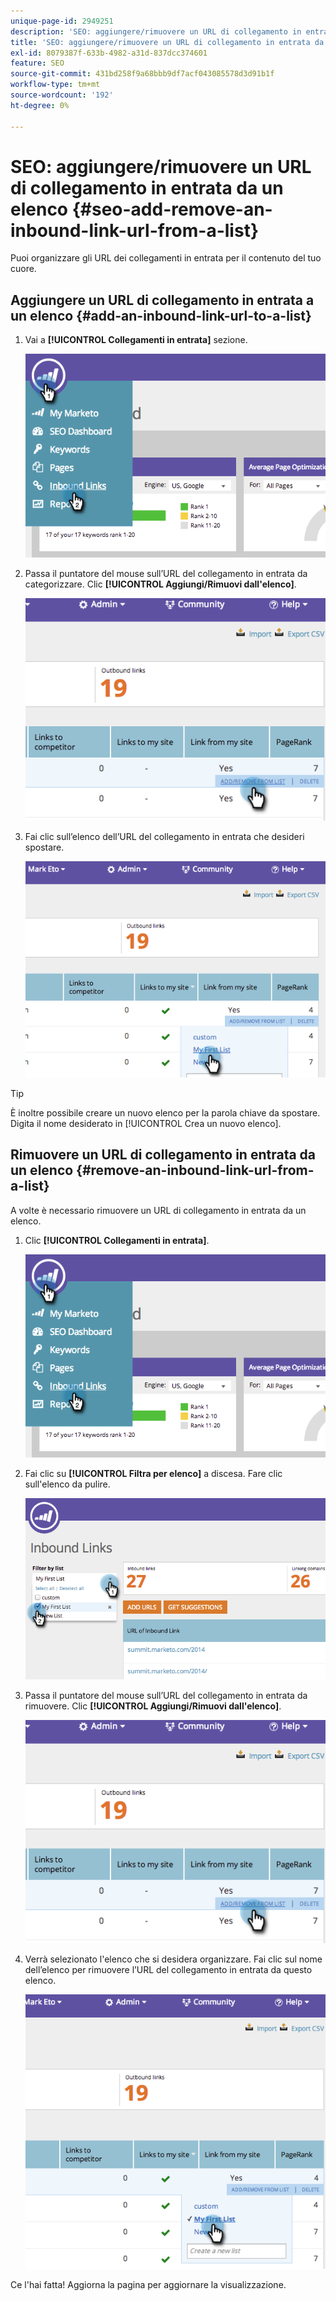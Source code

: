 ```yaml
---
unique-page-id: 2949251
description: 'SEO: aggiungere/rimuovere un URL di collegamento in entrata da un elenco - Documentazione di Marketo - Documentazione del prodotto'
title: 'SEO: aggiungere/rimuovere un URL di collegamento in entrata da un elenco'
exl-id: 8079387f-633b-4982-a31d-837dcc374601
feature: SEO
source-git-commit: 431bd258f9a68bbb9df7acf043085578d3d91b1f
workflow-type: tm+mt
source-wordcount: '192'
ht-degree: 0%

---
```


# SEO: aggiungere/rimuovere un URL di collegamento in entrata da un elenco {#seo-add-remove-an-inbound-link-url-from-a-list}

Puoi organizzare gli URL dei collegamenti in entrata per il contenuto del tuo cuore.

## Aggiungere un URL di collegamento in entrata a un elenco {#add-an-inbound-link-url-to-a-list}

1. Vai a **[!UICONTROL Collegamenti in entrata]** sezione.

   ![](assets/image2014-11-20-18-3a27-3a27.png)

1. Passa il puntatore del mouse sull’URL del collegamento in entrata da categorizzare. Clic **[!UICONTROL Aggiungi/Rimuovi dall&#39;elenco]**.

   ![](assets/image2014-11-20-18-3a27-3a40.png)

1. Fai clic sull’elenco dell’URL del collegamento in entrata che desideri spostare.

   ![](assets/image2014-11-20-18-3a28-3a18.png)

>[!TIP]
>
>È inoltre possibile creare un nuovo elenco per la parola chiave da spostare. Digita il nome desiderato in [!UICONTROL Crea un nuovo elenco].

## Rimuovere un URL di collegamento in entrata da un elenco {#remove-an-inbound-link-url-from-a-list}

A volte è necessario rimuovere un URL di collegamento in entrata da un elenco.

1. Clic **[!UICONTROL Collegamenti in entrata]**.

   ![](assets/image2014-11-20-18-3a28-3a41.png)

1. Fai clic su **[!UICONTROL Filtra per elenco]** a discesa. Fare clic sull&#39;elenco da pulire.

   ![](assets/image2014-11-20-18-3a28-3a57.png)

1. Passa il puntatore del mouse sull’URL del collegamento in entrata da rimuovere. Clic **[!UICONTROL Aggiungi/Rimuovi dall&#39;elenco]**.

   ![](assets/image2014-11-20-18-3a29-3a56.png)

1. Verrà selezionato l&#39;elenco che si desidera organizzare. Fai clic sul nome dell’elenco per rimuovere l’URL del collegamento in entrata da questo elenco.

   ![](assets/image2014-11-20-18-3a30-3a10.png)

Ce l&#39;hai fatta! Aggiorna la pagina per aggiornare la visualizzazione.
